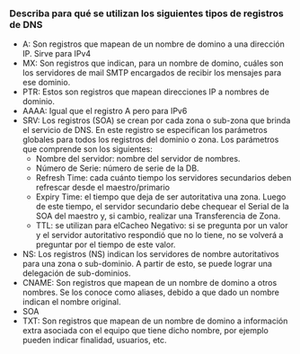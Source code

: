 ### Describa para qué se utilizan los siguientes tipos de registros de DNS
- A: Son registros que mapean de un nombre de domino a una dirección IP. Sirve para IPv4
- MX: Son registros que indican, para un nombre de domino, cuáles son los servidores de mail SMTP encargados de recibir los mensajes para ese dominio.
- PTR: Estos son registros que mapean direcciones IP a nombres de dominio.
- AAAA: Igual que el registro A pero para IPv6
- SRV: Los registros (SOA) se crean por cada zona o sub-zona que brinda el servicio de DNS. En este registro se especifican los parámetros globales para todos los registros del dominio o zona. Los parámetros que comprende son los siguientes:
  - Nombre del servidor: nombre del servidor de nombres. 
  - Número de Serie: número de serie de la DB.
  - Refresh Time: cada cuánto tiempo los servidores secundarios deben refrescar desde el maestro/primario
  - Expiry Time: el tiempo que deja de ser autoritativa una zona. Luego de este tiempo, el servidor secundario debe chequear el Serial de la SOA del maestro y, si cambio, realizar una Transferencia de Zona.
  - TTL: se utilizan para elCacheo Negativo: si se pregunta por un valor y el servidor autoritativo respondió que no lo tiene, no se volverá a preguntar por el tiempo de este valor.
- NS: Los registros (NS) indican los servidores de nombre autoritativos para una zona o sub-dominio. A partir de esto, se puede lograr una delegación de sub-dominios.
- CNAME: Son registros que mapean de un nombre de domino a otros nombres. Se los conoce como aliases, debido a que dado un nombre indican el nombre original.
- SOA
- TXT: Son registros que mapean de un nombre de domino a información extra asociada con el equipo que tiene dicho nombre, por ejemplo pueden indicar finalidad, usuarios, etc.